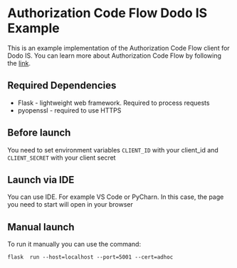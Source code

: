 # Authorization Code Flow Dodo IS Example 

This is an example implementation of the Authorization Code Flow client for Dodo IS.
You can learn more about Authorization Code Flow by following the [link](https://auth0.com/docs/get-started/authentication-and-authorization-flow/authorization-code-flow).

## Required Dependencies

- Flask - lightweight web framework. Required to process requests
- pyopenssl - required to use HTTPS

## Before launch

You need to set environment variables `CLIENT_ID` with your client_id and `CLIENT_SECRET` with your client secret

## Launch via IDE

You can use IDE. For example VS Code or PyCharn. In this case, the page you need to start will open in your browser

## Manual launch

To run it manually you can use the command:

    flask  run --host=localhost --port=5001 --cert=adhoc



